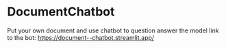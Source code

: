 # DocumentChatbot
Put your own document and use chatbot to question answer the model
link to the bot: https://document--chatbot.streamlit.app/
